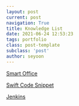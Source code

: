 ```yaml
---
layout: post
current: post
navigation: True
title: Knowledge List
date: 2021-06-24 12:53:23
tags: portfolio
class: post-template
subclass: 'post'
author: seyoon
---
```


[Smart Office](https://tintin29110.github.io/smartoffice)

[Swift Code Snippet](https://www.notion.so/seyoon37/b310fb9c48034e8eb0116a20e6850647?v=4a918eb3861840269b33b8a142ce2295)

[Jenkins](https://www.notion.so/seyoon37/Jenkins-5586472fa10046a9a80ceb88d2d9b5ed)
